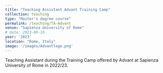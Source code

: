 ```yaml
---
title: "Teaching Assistant Advant Training Camp"
collection: teaching
type: "Master's degree course"
permalink: /teaching/TA-Advant
venue: "Sapienza University of Rome"
# date: 2023-09-10
year: '2023'
location: "Rome, Italy"
image: '/images/Advantlogo.png'
---
```


Teaching Assistant during the Training Camp offered by Advant at Sapienza University of Rome in 2022/23.